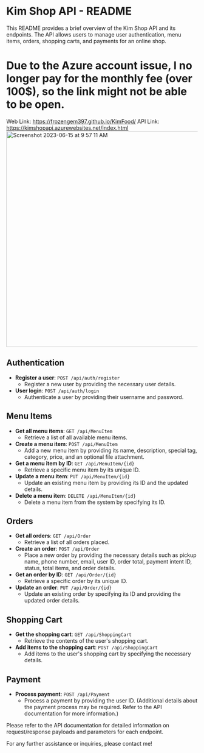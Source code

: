 # Kim Shop API - README

This README provides a brief overview of the Kim Shop API and its endpoints. The API allows users to manage user authentication, menu items, orders, shopping carts, and payments for an online shop.

# Due to the Azure account issue, I no longer pay for the monthly fee (over 100$), so the link might not be able to be open.

Web Link: https://frozengem397.github.io/KimFood/
API Link: https://kimshopapi.azurewebsites.net/index.html
<img width="567" alt="Screenshot 2023-06-15 at 9 57 11 AM" src="https://github.com/frozengem397/Food_Menu/assets/77391202/3eea90a9-4f62-4529-8014-6e063e8eaf47">

## Authentication

- **Register a user**: `POST /api/auth/register`
  - Register a new user by providing the necessary user details.
- **User login**: `POST /api/auth/login`
  - Authenticate a user by providing their username and password.

## Menu Items

- **Get all menu items**: `GET /api/MenuItem`
  - Retrieve a list of all available menu items.
- **Create a menu item**: `POST /api/MenuItem`
  - Add a new menu item by providing its name, description, special tag, category, price, and an optional file attachment.
- **Get a menu item by ID**: `GET /api/MenuItem/{id}`
  - Retrieve a specific menu item by its unique ID.
- **Update a menu item**: `PUT /api/MenuItem/{id}`
  - Update an existing menu item by providing its ID and the updated details.
- **Delete a menu item**: `DELETE /api/MenuItem/{id}`
  - Delete a menu item from the system by specifying its ID.

## Orders

- **Get all orders**: `GET /api/Order`
  - Retrieve a list of all orders placed.
- **Create an order**: `POST /api/Order`
  - Place a new order by providing the necessary details such as pickup name, phone number, email, user ID, order total, payment intent ID, status, total items, and order details.
- **Get an order by ID**: `GET /api/Order/{id}`
  - Retrieve a specific order by its unique ID.
- **Update an order**: `PUT /api/Order/{id}`
  - Update an existing order by specifying its ID and providing the updated order details.

## Shopping Cart

- **Get the shopping cart**: `GET /api/ShoppingCart`
  - Retrieve the contents of the user's shopping cart.
- **Add items to the shopping cart**: `POST /api/ShoppingCart`
  - Add items to the user's shopping cart by specifying the necessary details.

## Payment

- **Process payment**: `POST /api/Payment`
  - Process a payment by providing the user ID. (Additional details about the payment process may be required. Refer to the API documentation for more information.)

Please refer to the API documentation for detailed information on request/response payloads and parameters for each endpoint.

For any further assistance or inquiries, please contact me!
